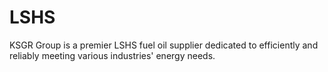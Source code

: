 # LSHS
KSGR Group is a premier LSHS fuel oil supplier dedicated to efficiently and reliably meeting various industries' energy needs.

